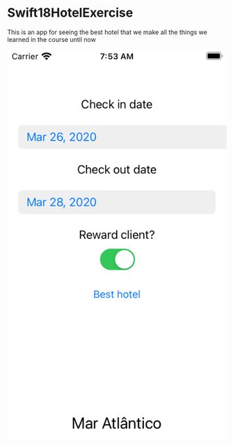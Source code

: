# Swift18HotelExercise
This is an app for seeing the best hotel that we make all the things we learned in the course until now

![](HotelApp.png)
